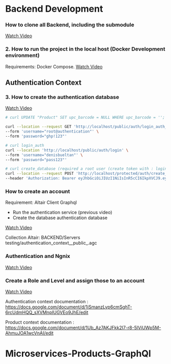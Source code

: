 # Backend Development

### How to clone all  Backend, including the submodule


[Watch Video](https://youtu.be/_aZB5xT-IEw)

### 2. How to run the project in the local host (Docker Development environment)

Requirements: Docker Compose.
[Watch Video](https://youtu.be/rpQj86oyWA0)

## Authentication Context

### 3. How to create the authentication database

[Watch Video](https://youtu.be/Q-ekAkPcn6E)

```bash
# curl UPDATE "Product" SET upc_barcode = NULL WHERE upc_barcode = '';

curl --location --request GET 'http://localhost/public/auth/login_auth_root' \
--form 'username="root@authentication"' \
--form 'password="ghp!123"'

# curl login_auth
curl --location 'http://localhost/public/auth/login' \
--form 'username="denisbueltan"' \
--form 'password="pass123"'
```

```bash
# curl create_database (required a root user (create token with : login_auth  ))
curl --location --request POST 'http://localhost/protected/auth/create_database' \
--header 'Authorization: Bearer eyJhbGciOiJIUzI1NiIsInR5cCI6IkpXVCJ9.eyJ1c2VybmFtZSI6InJvb3RAYXV0aGVudGljYXRpb24iLCJhY2NvdW50X2lkIjpudWxsLCJleHRlcm5hbF9pZCI6bnVsbCwiaXNfcm9vdCI6dHJ1ZSwiaWF0IjoxNzA1NTEzMzk5LCJleHAiOjE3MTE1NjEzOTl9.HJeRl0VMNIvywkKNF2akhj9CoKt9NqtuvdjlVE9w75g'
```

### How to create an account

Requirement: Altair Client Graphql

- Run the authentication service (previous video)
- Create the database authentication database

[Watch Video](https://youtu.be/1DgAZhqUNQM)

Collection Altair: BACKEND/Servers testing/authentication_context__public_.agc

### Authentication and Ngnix

[Watch Video](https://youtu.be/wsdKhe-8keA)

### Create a Role and Level and assign those to an account

[Watch Video](https://youtu.be/_RuZUE8pooc)

Authentication context documentation :  https://docs.google.com/document/d/1iSmanzLyp6cmSghT-6rcUdmHQQ_sXVMnpIUGVEo9JhE/edit

Product context documentation :  https://docs.google.com/document/d/1Ub_Az7AKJFkk2I7-r8-5lViUWp5M-AhmuJOA1wcVnAI/edit



# Microservices-Products-GraphQl
